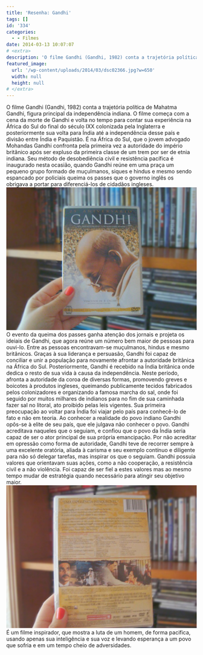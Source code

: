 ```yaml
---
title: 'Resenha: Gandhi'
tags: []
id: '334'
categories:
  - - Filmes
date: 2014-03-13 10:07:07
# <extra>
description: 'O filme Gandhi (Gandhi, 1982) conta a trajetória política de Mahatma Gandhi, figura principal da independência indiana. O filme começa com a cena da morte de Gandhi e volta no tempo para contar sua experiência na África do Sul do final do século IXX colonizada pela Inglaterra e posteriormente sua volta para Índia até a independência desse país e divisão entre Índia e Paquistão. É na África do Sul, que o jovem advogado Mohandas Gandhi confronta pela primeira vez a autoridade do império britânico após ser expluso da primeira classe de um trem por ser de etnia indiana. Seu método de desobediência civil e resistência pacífica é inaugurado nesta ocasião, quando Gandhi reúne em uma praça um pequeno grupo formado de muçulmanos, siques e hindus e mesmo sendo espancado por policiais queima os passes que o governo inglês os obrigava &hellip;'
featured_image: 
  url: '/wp-content/uploads/2014/03/dsc02366.jpg?w=650'
  width: null
  height: null
# </extra>
---
```


O filme Gandhi (Gandhi, 1982) conta a trajetória política de Mahatma Gandhi, figura principal da independência indiana. O filme começa com a cena da morte de Gandhi e volta no tempo para contar sua experiência na África do Sul do final do século IXX colonizada pela Inglaterra e posteriormente sua volta para Índia até a independência desse país e divisão entre Índia e Paquistão. É na África do Sul, que o jovem advogado Mohandas Gandhi confronta pela primeira vez a autoridade do império britânico após ser expluso da primeira classe de um trem por ser de etnia indiana. Seu método de desobediência civil e resistência pacífica é inaugurado nesta ocasião, quando Gandhi reúne em uma praça um pequeno grupo formado de muçulmanos, siques e hindus e mesmo sendo espancado por policiais queima os passes que o governo inglês os obrigava a portar para diferenciá-los de cidadãos ingleses. [![Capa do filme Gandhi](/wp-content/uploads/2014/03/dsc02366.jpg?w=650)](/wp-content/uploads/2014/03/dsc02366.jpg) O evento da queima dos passes ganha atenção dos jornais e projeta os ideiais de Gandhi, que agora reúne um número bem maior de pessoas para ouvi-lo. Entre as pessoas encontravam-se muçulmanos, hindus e mesmo britânicos. Graças à sua liderança e persuasão, Gandhi foi capaz de conciliar e unir a população para novamente afrontar a autoridade britânica na África do Sul. Posteriormente, Gandhi é recebido na Índia britânica onde dedica o resto de sua vida à causa da independência. Neste período, afronta a autoridade da coroa de diversas formas, promovendo greves e boicotes à produtos ingleses, queimando publicamente tecidos fabricados pelos colonizadores e organizando a famosa marcha do sal, onde foi seguido por muitos milhares de indianos para no fim de sua caminhada fazer sal no litoral, ato proibido pelas leis vigentes. Sua primeira preocupação ao voltar para Índia foi viajar pelo país para conhecê-lo de fato e não em teoria. Ao conhecer a realidade do povo indiano Gandhi opôs-se à elite de seu país, que ele julgava não conhecer o povo. Gandhi acreditava naqueles que o seguiam, e confiou que o povo da Índia seria capaz de ser o ator principal de sua própria emancipação. Por não acreditar em opressão como forma de autoridade, Gandhi teve de recorrer sempre à uma excelente oratória, aliada à carisma e seu exemplo contínuo e diligente para não só delegar tarefas, mas inspirar os que o seguiam. Gandhi possuia valores que orientavam suas ações, como a não cooperação, a resistência civil e a não violência. Foi capaz de ser fiel a estes valores mas ao mesmo tempo mudar de estratégia quando necessário para atingir seu objetivo maior. [![contra capa do filme Gandhi](/wp-content/uploads/2014/03/dsc02364.jpg?w=650)](/wp-content/uploads/2014/03/dsc02364.jpg) É um filme inspirador, que mostra a luta de um homem, de forma pacifica, usando apenas sua inteligência e sua voz e levando esperança a um povo que sofria e em um tempo cheio de adversidades.

